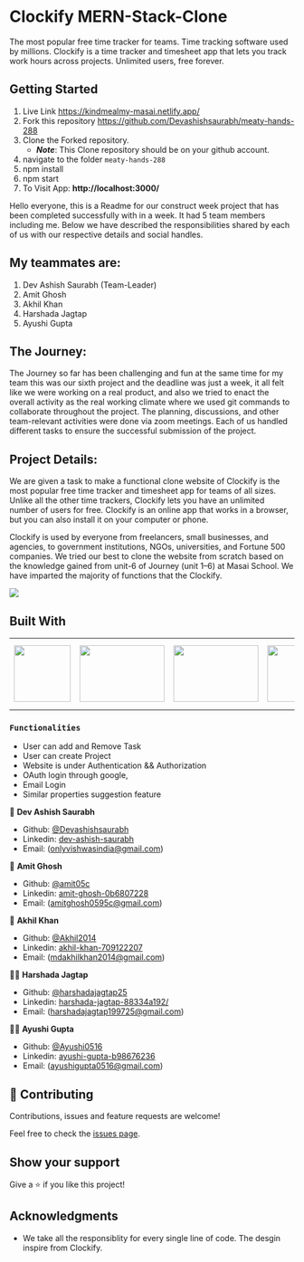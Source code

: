 # Clockify MERN-Stack-Clone
The most popular free time tracker for teams. Time tracking software used by millions. Clockify is a time tracker and timesheet app that lets you track work hours across projects. Unlimited users, free forever.

## Getting Started
1. Live Link https://kindmealmy-masai.netlify.app/
2. Fork this repository https://github.com/Devashishsaurabh/meaty-hands-288
3. Clone the Forked repository.
   - **_Note_**: This Clone repository should be on your github account.
4. navigate to the folder `meaty-hands-288`
5. npm install
6. npm start
7. To Visit App:
**http://localhost:3000/**

Hello everyone, this is a Readme for our construct week project that has been completed successfully with in a week. It had 5 team members including me. Below we have described the responsibilities shared by each of us with our respective details and social handles.

## My teammates are:

1. Dev Ashish Saurabh (Team-Leader)
2. Amit Ghosh
3. Akhil Khan
4. Harshada Jagtap
5. Ayushi Gupta

## The Journey:

The Journey so far has been challenging and fun at the same time for my team this was our sixth project and the deadline was just a week, it all felt like we were working on a real product, and also we tried to enact the overall activity as the real working climate where we used git commands to collaborate throughout the project. The planning, discussions, and other team-relevant activities were done via zoom meetings. Each of us handled different tasks to ensure the successful submission of the project.

## Project Details:

We are given a task to make a functional clone website of Clockify is the most popular free time tracker and timesheet app for teams of all sizes. Unlike all the other time trackers, Clockify lets you have an unlimited number of users for free. Clockify is an online app that works in a browser, but you can also install it on your computer or phone.

Clockify is used by everyone from freelancers, small businesses, and agencies, to government institutions, NGOs, universities, and Fortune 500 companies.
We tried our best to clone the website from scratch based on the knowledge gained from unit-6 of Journey (unit 1–6) at Masai School.  We have imparted the majority of functions that the Clockify. 

<img src="https://clockify.me/assets/images/clockify-logo.svg">

## Built With

<table  align=center>
  <tr>
    <td align=center> <img src="https://upload.wikimedia.org/wikipedia/commons/thumb/a/a7/React-icon.svg/1280px-React-icon.svg.png" height=100></td>
    <td align=center> <img src="https://upload.wikimedia.org/wikipedia/commons/4/49/Redux.png"  height=100   width=150 ></td>
    <td align=center> <img src="https://upload.wikimedia.org/wikipedia/commons/thumb/d/d9/Node.js_logo.svg/1280px-Node.js_logo.svg.png"  height=100   width=150 ></td>
    <td align=center> <img src="https://cdn.iconscout.com/icon/free/png-512/mongodb-4-1175139.png"  height=100  width=150 ></td>
    <td  align=center> <img src="https://cdn.buttercms.com/4XpulFfySpWyYTXuaVL2"  height=100  width=150 ></td>
    <td align=center> <img src="https://erons-blog.netlify.app/media/building-react-components-with-chakra-ui.png"  width=120  ></td>
  </tr>
</table>

### `Functionalities`

- User can add and Remove Task
- User can create Project
- Website is under Authentication && Authorization
- OAuth login through google,
- Email Login
- Similar properties suggestion feature

👤 **Dev Ashish Saurabh**

- Github: [@Devashishsaurabh](https://github.com/Devashishsaurabh)
- Linkedin: [dev-ashish-saurabh](https://www.linkedin.com/in/dev-ashish-saurabh/)
- Email: (onlyvishwasindia@gmail.com)

👤 **Amit Ghosh**

- Github: [@amit05c](https://github.com/amit05c)
- Linkedin: [amit-ghosh-0b6807228](https://www.linkedin.com/in/amit-ghosh-0b6807228/)
- Email: (amitghosh0595c@gmail.com)

👤 **Akhil Khan**

- Github: [@Akhil2014](https://github.com/Akhil2014)
- Linkedin: [akhil-khan-709122207](http://linkedin.com/in/akhil-khan-709122207)
- Email: (mdakhilkhan2014@gmail.com)


👱‍♀️ **Harshada Jagtap**

- Github: [@harshadajagtap25](https://github.com/harshadajagtap25)
- Linkedin: [harshada-jagtap-88334a192/](https://www.linkedin.com/in/harshada-jagtap-88334a192/)
- Email: (harshadajagtap199725@gmail.com)

👱‍♀️ **Ayushi Gupta**

- Github: [@Ayushi0516](https://github.com/Ayushi0516)
- Linkedin: [ayushi-gupta-b98676236](https://www.linkedin.com/in/ayushi-gupta-b98676236/)
- Email: (ayushigupta0516@gmail.com)

## 🤝 Contributing

Contributions, issues and feature requests are welcome!

Feel free to check the [issues page](https://github.com/Devashishsaurabh/fixed-thread-889/issues).

## Show your support

Give a ⭐️ if you like this project!

## Acknowledgments

- We take all the responsiblity for every single line of code. The desgin inspire from Clockify.
